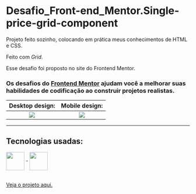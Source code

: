 # Desafio_Front-end_Mentor.Single-price-grid-component

Projeto feito sozinho, colocando em prática meus conhecimentos de HTML e CSS.

Feito com <em>Grid</em>.

Esse desafio foi proposto no site do Frontend Mentor.

### Os desafios do [Frontend Mentor](https://www.frontendmentor.io) ajudam você a melhorar suas habilidades de codificação ao construir projetos realistas. 

Desktop design:            |  Mobile design:
:-------------------------:|:-------------------------:
<img src="https://res.cloudinary.com/dz209s6jk/image/upload/v1558450849/Challenges/etoajz7nokwmphl1jonw.jpg">  |  <img src="https://res.cloudinary.com/dz209s6jk/image/upload/v1558450850/Challenges/cjwzdseazcmvcd0g2tsx.jpg">

---------------------------------------

## Tecnologias usadas:

<div>
  <img align = "center" width="50px" src = "https://cdn.jsdelivr.net/gh/devicons/devicon/icons/html5/html5-plain-wordmark.svg"> -
  <img align = "center" width="50px" src = "https://cdn.jsdelivr.net/gh/devicons/devicon/icons/css3/css3-plain-wordmark.svg">
</div>

<br>

<a href = ""> Veja o projeto aqui. </a>
